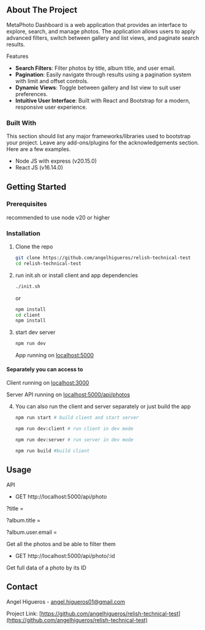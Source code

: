 


## About The Project

MetaPhoto Dashboard is a web application that provides an interface to explore, search, and manage photos. The application allows users to apply advanced filters, switch between gallery and list views, and paginate search results.


Features
- **Search Filters**: Filter photos by title, album title, and user email.
- **Pagination**: Easily navigate through results using a pagination system with limit and offset controls.
- **Dynamic Views**: Toggle between gallery and list view to suit user preferences.
- **Intuitive User Interface**: Built with React and Bootstrap for a modern, responsive user experience.


### Built With

This section should list any major frameworks/libraries used to bootstrap your project. Leave any add-ons/plugins for the acknowledgements section. Here are a few examples.

* Node JS with express (v20.15.0)
* React JS (v16.14.0)



## Getting Started


### Prerequisites

recommended to use node v20 or higher


### Installation


1. Clone the repo
   ```sh
   git clone https://github.com/angelhigueros/relish-technical-test
   cd relish-technical-test
   ```
2. run init.sh or install client and app dependencies
   ```sh
   ./init.sh
   ```
   or

   ```sh
   npm install
   cd client
   npm install
   ```

3. start dev server
   ```sh
   npm run dev
   ```

   App running on [localhost:5000](http://localhost:5000/)


 #### Separately you can access to

   Client running on [localhost:3000](http://localhost:3000/)

   Server API running on [localhost:5000/api/photos](http://localhost:5000/api/photos)


4. You can also run the client and server separately or just build the app
   ```sh
   npm run start # build client and start server

   npm run dev:client # run client in dev mode

   npm run dev:server # run server in dev mode

   npm run build #build client
   ```




<!-- USAGE EXAMPLES -->
## Usage

API

- GET http://localhost:5000/api/photo
 
 ?title =

 ?album.title =

 ?album.user.email =
 

Get all the photos and be able to filter them

 - GET http://localhost:5000/api/photo/:id
   
Get full data of a photo by its ID





<!-- CONTACT -->
## Contact

Angel Higueros - angel.higueros01@gmail.com

Project Link: [https://github.com/angelhigueros/relish-technical-test](https://github.com/angelhigueros/relish-technical-test)

